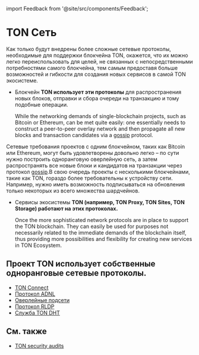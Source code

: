 import Feedback from '@site/src/components/Feedback';

# TON Сеть

Как только будут внедрены более сложные сетевые протоколы, необходимые для поддержки блокчейна TON, окажется, что их можно легко переиспользовать для целей, не связанных с непосредственными потребностями самого блокчейна, тем самым предоставя больше возможностей и гибкости для создания новых сервисов в самой TON экосистеме.

- Блокчейн **TON использует эти протоколы** для распространения новых блоков, отправки и сбора очереди на транзакцию и тому подобные операции.

  While the networking demands of single-blockchain projects, such as Bitcoin or Ethereum, can be met quite easily: one essentially needs to construct a peer-to-peer overlay network and then propagate all new blocks and transaction candidates via a [gossip](https://en.wikipedia.org/wiki/Gossip_protocol) protocol.

Сетевые требования проектов с одним блокчейном, таких как Bitcoin или Ethereum, могут быть удовлетворены довольно легко  – по сути нужно построить одноранговую оверлейную сеть, а затем распространять все новые блоки и кандидатов на транзакции через протокол [gossip](https://en.wikipedia.org/wiki/Gossip_protocol).В свою очередь проекты с несколькими блокчейнами, такие как TON, гораздо более требовательны к устройству сети. Например, нужно иметь возможность подписываться на обновления только некоторых из всего множества шардчейнов.

- Сервисы экосистемы **TON (например, TON Proxy, TON Sites, TON Storage) работают на этих протоколах.**

  Once the more sophisticated network protocols are in place to support the TON blockchain.
  They can easily be used for purposes not necessarily related to the immediate demands of the blockchain itself, thus providing more possibilities and flexibility for creating new services in TON Ecosystem.

## Проект TON использует собственные одноранговые сетевые протоколы.

- [TON Connect](/v3/guidelines/ton-connect/overview/)
- [Протокол ADNL](/v3/documentation/network/protocols/adnl/overview)
- [Оверлейные подсети](/v3/documentation/network/protocols/overlay)
- [Протокол RLDP](/v3/documentation/network/protocols/rldp)
- [Служба TON DHT](/v3/documentation/network/protocols/dht/ton-dht)

## См. также

- [TON security audits](/v3/concepts/dive-into-ton/ton-blockchain/security-measures/)

<Feedback />

